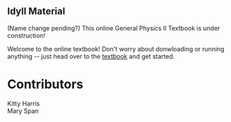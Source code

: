 ## Idyll Material

(Name change pending?)
This online General Physics II Textbook is under construction!

Welcome to the online textbook! Don't worry about donwloading or running anything -- just head over to the [textbook](http://this-link-is-very-sorry-for-being.fake/) and get started.

# Contributors

Kitty Harris </br>
Mary Span

